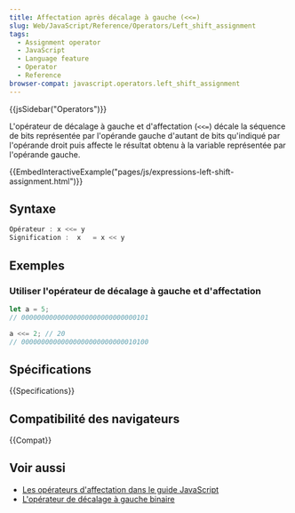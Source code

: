 ```yaml
---
title: Affectation après décalage à gauche (<<=)
slug: Web/JavaScript/Reference/Operators/Left_shift_assignment
tags:
  - Assignment operator
  - JavaScript
  - Language feature
  - Operator
  - Reference
browser-compat: javascript.operators.left_shift_assignment
---
```


{{jsSidebar("Operators")}}

L'opérateur de décalage à gauche et d'affectation (`<<=`) décale la séquence de bits représentée par l'opérande gauche d'autant de bits qu'indiqué par l'opérande droit puis affecte le résultat obtenu à la variable représentée par l'opérande gauche.

{{EmbedInteractiveExample("pages/js/expressions-left-shift-assignment.html")}}

## Syntaxe

```js
Opérateur : x <<= y
Signification :  x   = x << y
```

## Exemples

### Utiliser l'opérateur de décalage à gauche et d'affectation

```js
let a = 5;
// 00000000000000000000000000000101

a <<= 2; // 20
// 00000000000000000000000000010100
```

## Spécifications

{{Specifications}}

## Compatibilité des navigateurs

{{Compat}}

## Voir aussi

- [Les opérateurs d'affectation dans le guide JavaScript](/fr/docs/Web/JavaScript/Guide/Expressions_and_Operators#assignment)
- [L'opérateur de décalage à gauche binaire](/fr/docs/Web/JavaScript/Reference/Operators/Left_shift)
